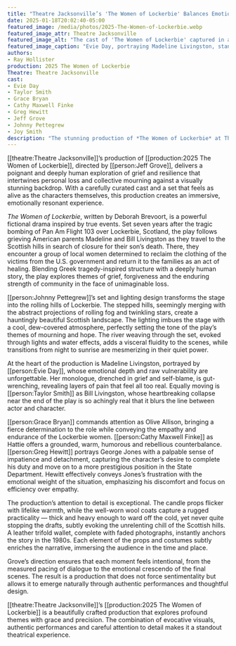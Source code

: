 ```yaml
---
title: "Theatre Jacksonville’s 'The Women of Lockerbie' Balances Emotional Depth and Visual Beauty"
date: 2025-01-18T20:02:40-05:00
featured_image: /media/photos/2025-The-Women-of-Lockerbie.webp
featured_image_attr: Theatre Jacksonville
featured_image_alt: "The cast of 'The Women of Lockerbie' captured in a serene outdoor scene under a starry sky, from left to right: Evie Day as Madeline Livingston, Grace Bryan as Olive Allison, Taylor Smith as Bill Livingston, Lonnie Sue Curri as Lonnie, Rachel Johns as Isla, and Emily Johns as Margaret." 
featured_image_caption: "Evie Day, portraying Madeline Livingston, stands at the brink of emotional breakdown in *The Women of Lockerbie*. The scene, set against an immersive video backdrop of rolling hills and a starlit sky, encapsulates the beginning of her character's poignant journey through grief and despair."
authors: 
- Ray Hollister
production: 2025 The Women of Lockerbie
Theatre: Theatre Jacksonville
cast: 
- Evie Day
- Taylor Smith
- Grace Bryan
- Cathy Maxwell Finke
- Greg Hewitt
- Jeff Grove
- Johnny Pettegrew
- Joy Smith
description: "The stunning production of *The Women of Lockerbie* at Theatre Jacksonville combines stellar performances with breathtaking set and lighting design."
---
```

[[theatre:Theatre Jacksonville]]’s production of [[production:2025 The Women of Lockerbie]], directed by [[person:Jeff Grove]], delivers a poignant and deeply human exploration of grief and resilience that intertwines personal loss and collective mourning against a visually stunning backdrop. With a carefully curated cast and a set that feels as alive as the characters themselves, this production creates an immersive, emotionally resonant experience.<!--more-->

*The Women of Lockerbie*, written by Deborah Brevoort, is a powerful fictional drama inspired by true events. Set seven years after the tragic bombing of Pan Am Flight 103 over Lockerbie, Scotland, the play follows grieving American parents Madeline and Bill Livingston as they travel to the Scottish hills in search of closure for their son’s death. There, they encounter a group of local women determined to reclaim the clothing of the victims from the U.S. government and return it to the families as an act of healing. Blending Greek tragedy-inspired structure with a deeply human story, the play explores themes of grief, forgiveness and the enduring strength of community in the face of unimaginable loss.

[[person:Johnny Pettegrew]]’s set and lighting design transforms the stage into the rolling hills of Lockerbie. The stepped hills, seemingly merging with the abstract projections of rolling fog and twinkling stars, create a hauntingly beautiful Scottish landscape. The lighting imbues the stage with a cool, dew-covered atmosphere, perfectly setting the tone of the play’s themes of mourning and hope. The river weaving through the set, evoked through lights and water effects, adds a visceral fluidity to the scenes, while transitions from night to sunrise are mesmerizing in their quiet power.

At the heart of the production is Madeline Livingston, portrayed by [[person:Evie Day]], whose emotional depth and raw vulnerability are unforgettable. Her monologue, drenched in grief and self-blame, is gut-wrenching, revealing layers of pain that feel all too real. Equally moving is [[person:Taylor Smith]] as Bill Livingston, whose heartbreaking collapse near the end of the play is so achingly real that it blurs the line between actor and character.

[[person:Grace Bryan]] commands attention as Olive Allison, bringing a fierce determination to the role while conveying the empathy and endurance of the Lockerbie women. [[person:Cathy Maxwell Finke]] as Hattie offers a grounded, warm, humorous and rebellious counterbalance. [[person:Greg Hewitt]] portrays George Jones with a palpable sense of impatience and detachment, capturing the character’s desire to complete his duty and move on to a more prestigious position in the State Department. Hewitt effectively conveys Jones’s frustration with the emotional weight of the situation, emphasizing his discomfort and focus on efficiency over empathy.

The production’s attention to detail is exceptional. The candle props flicker with lifelike warmth, while the well-worn wool coats capture a rugged practicality — thick and heavy enough to ward off the cold, yet never quite stopping the drafts, subtly evoking the unrelenting chill of the Scottish hills. A leather trifold wallet, complete with faded photographs, instantly anchors the story in the 1980s. Each element of the props and costumes subtly enriches the narrative, immersing the audience in the time and place.

Grove’s direction ensures that each moment feels intentional, from the measured pacing of dialogue to the emotional crescendo of the final scenes. The result is a production that does not force sentimentality but allows it to emerge naturally through authentic performances and thoughtful design.

[[theatre:Theatre Jacksonville]]’s [[production:2025 The Women of Lockerbie]] is a beautifully crafted production that explores profound themes with grace and precision. The combination of evocative visuals, authentic performances and careful attention to detail makes it a standout theatrical experience.

